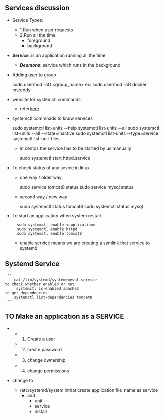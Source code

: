 ##  Services discussion

* Service Types:
    * 1.Run when user requests
    * 2.Run all the time
        * foreground
        * background

* __*Service*__: is an application running all the time
    * __*Deamons*__: service which runs in the background 


* Adding user to group
    
    sudo usermod -aG <group_name> <username>
    ex:
        sudo usermod -aG docker msreddy

* website for systemctl commands
    * refer[here](https://www.digitalocean.com/community/tutorials/how-to-use-systemctl-to-manage-systemd-services-and-units#system-state-overview)
* systemctl commnads to know services 

    sudo systemctl list-units --help
    systemctl list-units --all
    sudo systemctl list-units --all --state=inactive
    sudo systemctl list-units --type=service
    systemctl list-unit-files

    * in centos the service has to be started by us manually 

        sudo systemctl start httpd.service

* To check status of any sevice in linux
    * one way / older way

        sudo service tomcat8 status
        sudo service mysql status

    * second way / new way

        sudo systemctl status tomcat8 
        sudo systemctl status mysql 


* To start an application when system restart

        sudo systemctl enable <application>
        sudo systemctl enable httpd
        sudo systemctl enable tomcat8

    * enable service means we are creating a symlink that service to systemd


## Systemd Service 
    '''
        cat /lib/systemd/system/mysql.service
    to check whether enabled or not
         systemctl is-enabled apache2
    to get dependencies
        systemctl list-dependencies tomcat8
    '''


## TO Make an application as a SERVICE

*   * 1. Create a user
    * 2. create password
    * 3. change ownership
    * 4. change permissions

*   change to
    * /etc/systemd/system inthat create application file_name as service
        * add 
            * unit
            * service
            * install